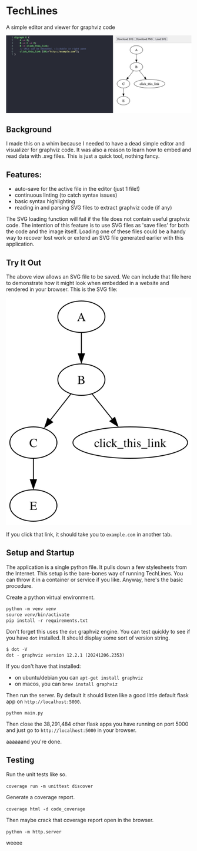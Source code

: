 # TechLines

A simple editor and viewer for graphviz code

![editor example view](/assets/editor-view.png?raw=true "an example view")

## Background

I made this on a whim because I needed to have a dead simple editor and visualizer for graphviz code. It was also a reason to learn how to embed and read data with .svg files. This is just a quick tool, nothing fancy.

## Features:

- auto-save for the active file in the editor (just 1 file!)
- continuous linting (to catch syntax issues)
- basic syntax highlighting
- reading in and parsing SVG files to extract graphviz code (if any)

The SVG loading function will fail if the file does not contain useful graphviz code. The intention of this feature is to use SVG files as 'save files' for both the code and the image itself. Loading one of these files could be a handy way to recover lost work or extend an SVG file generated earlier with this application.

## Try It Out

The above view allows an SVG file to be saved. We can include that file here to demonstrate how it might look when embedded in a website and rendered in your browser. This is the SVG file:

![SVG showing a link](/assets/graph-link-example.svg?raw=true "SVG showing a link")

If you click that link, it should take you to `example.com` in another tab.

## Setup and Startup

The application is a single python file. It pulls down a few stylesheets from the Internet. This setup is the bare-bones way of running TechLines. You can throw it in a container or service if you like. Anyway, here's the basic procedure.

Create a python virtual environment.

```
python -m venv venv
source venv/bin/activate
pip install -r requirements.txt
```

Don't forget this uses the `dot` graphviz engine. You can test quickly to see if you have `dot` installed. It should display some sort of version string.

```
$ dot -V
dot - graphviz version 12.2.1 (20241206.2353)
```

If you don't have that installed:

- on ubuntu/debian you can `apt-get install graphviz`
- on macos, you can `brew install graphviz`

Then run the server. By default it should listen like a good little default flask app on `http://localhost:5000`.

```
python main.py
```

Then close the 38,291,484 other flask apps you have running on port 5000 and just go to `http://localhost:5000` in your browser.

aaaaaand you're done.

## Testing

Run the unit tests like so.

`coverage run -m unittest discover`

Generate a coverage report.

`coverage html -d code_coverage`

Then maybe crack that coverage report open in the browser.

`python -m http.server`

weeee
